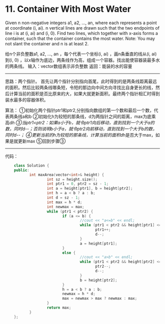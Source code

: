 ﻿# 11. Container With Most Water



Given n non-negative integers a1, a2, ..., an, where each represents a point at coordinate (i, ai). n vertical lines are drawn such that the two endpoints of line i is at (i, ai) and (i, 0). Find two lines, which together with x-axis forms a container, such that the container contains the most water.
Note: You may not slant the container and n is at least 2.


给n个非负整数a1, a2, ..., an ，每个代表一个坐标(i, ai) ，画n条垂直的线从(i, ai) 到(i, 0) ，以x轴作为底边，两条线作为高，组成一个容器。找出能使容器装最多水的两条线。
输入：vector数组表示非负整数
返回：能装的水的容量

---
思路：两个指针。
首先让两个指针分别指向首尾，此时得到的是两条线距离最远的面积。然后比较两条线哪条短，令短的那边向中间方向寻找比自身更长的线，然后计算当前的面积是否比原来的大，如果大就更新面积。最终两个指针相汇时得到装水最多的容器体积。

算法：
①初始化两个指针ptr1和ptr2,分别指向数组的第一个数和最后一个数，代表两条线a和b
②初始化h为较短的那条线，d为两指针之间的距离，max为底乘高d*h
③当ptr1<ptr2：如果a小于b，就令ptr1向后移动，直到找到一个大于a的数，同时d--；否则说明b小于a，就令ptr2向前移动，直到找到一个大于b的数，同时d--；
④更新当前的h为较短的那条线，计算当前的面积d*h是否大于max，如果是就更新max
⑤回到步骤③

---
代码：

```C++
    class Solution {
    public:
           int maxArea(vector<int>& height) {
                   int sz = height.size();
                   int ptr1 = 0, ptr2 = sz - 1;
                   int a = height[ptr1], b = height[ptr2];
                   int h = a < b ? a : b;
                   int d = sz - 1;
                   int max = h * d;
                   int newmax = max;
                   while (ptr1 < ptr2) {
                          if (a <= b) {
                                  //cout << "a<=b" << endl;
                                  while (ptr1 < ptr2 && height[ptr1] <= a) {
                                         ptr1++;
                                         d--;
                                  }
                                  a = height[ptr1];
                          }
                          else {
                                  //cout << "a>b" << endl;
                                  while (ptr1 < ptr2 && height[ptr2] <= b) {
                                         ptr2--;
                                         d--;
                                  }
                                  b = height[ptr2];
                          }
                          h = a < b ? a : b;
                          newmax = h * d;
                          max = newmax > max ? newmax : max;
                   }
                   return max;
           }
    };
```




